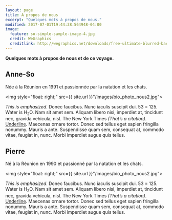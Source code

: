 ```yaml
---
layout: page
title: A propos de nous
excerpt: "Quelques mots à propos de nous."
modified: 2017-07-01T19:44:38.564948-04:00
image:
  feature: so-simple-sample-image-4.jpg
  credit: WeGraphics
  creditlink: http://wegraphics.net/downloads/free-ultimate-blurred-background-pack/
---
```


**Quelques mots à propos de nous et de ce voyage.**

## Anne-So

Née à la Réunion en 1991 et passionnée par la natation et les chats.

<img style="float: right;" src={{ site.url }}"/images/bio_photo_nous2.jpg">

*This is emphasized*. Donec faucibus. Nunc iaculis suscipit dui. 53 = 125. Water is H<sub>2</sub>O. Nam sit amet sem. Aliquam libero nisi, imperdiet at, tincidunt nec, gravida vehicula, nisl. The New York Times <cite>(That’s a citation)</cite>. <u>Underline</u>. Maecenas ornare tortor. Donec sed tellus eget sapien fringilla nonummy. Mauris a ante. Suspendisse quam sem, consequat at, commodo vitae, feugiat in, nunc. Morbi imperdiet augue quis tellus.


## Pierre

Né à la Réunion en 1990 et passionné par la natation et les chats.

<img style="float: right;" src={{ site.url }}"/images/bio_photo_nous2.jpg">

*This is emphasized*. Donec faucibus. Nunc iaculis suscipit dui. 53 = 125. Water is H<sub>2</sub>O. Nam sit amet sem. Aliquam libero nisi, imperdiet at, tincidunt nec, gravida vehicula, nisl. The New York Times <cite>(That’s a citation)</cite>. <u>Underline</u>. Maecenas ornare tortor. Donec sed tellus eget sapien fringilla nonummy. Mauris a ante. Suspendisse quam sem, consequat at, commodo vitae, feugiat in, nunc. Morbi imperdiet augue quis tellus.

[//]: # (<a markdown="0" href="{{ site.url }}/theme-setup" class="btn">Install So Simple Theme</a>)

[^1]: Example: *domain.com/category-name/post-title*